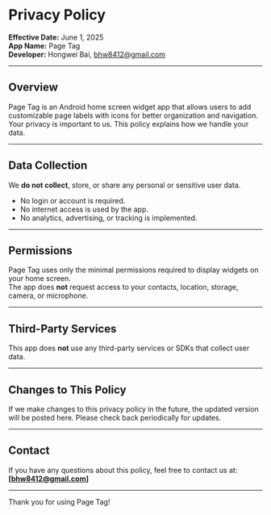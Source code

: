 # Privacy Policy

**Effective Date:** June 1, 2025  
**App Name:** Page Tag  
**Developer:** Hongwei Bai, bhw8412@gmail.com

---

## Overview

Page Tag is an Android home screen widget app that allows users to add customizable page labels with icons for better organization and navigation. Your privacy is important to us. This policy explains how we handle your data.

---

## Data Collection

We **do not collect**, store, or share any personal or sensitive user data.

- No login or account is required.
- No internet access is used by the app.
- No analytics, advertising, or tracking is implemented.

---

## Permissions

Page Tag uses only the minimal permissions required to display widgets on your home screen.  
The app does **not** request access to your contacts, location, storage, camera, or microphone.

---

## Third-Party Services

This app does **not** use any third-party services or SDKs that collect user data.

---

## Changes to This Policy

If we make changes to this privacy policy in the future, the updated version will be posted here. Please check back periodically for updates.

---

## Contact

If you have any questions about this policy, feel free to contact us at:  
**[bhw8412@gmail.com]**

---

Thank you for using Page Tag!
